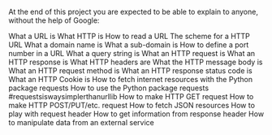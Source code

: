 At the end of this project you are expected to be able to explain to anyone, without the help of Google:

What a URL is
What HTTP is
How to read a URL
The scheme for a HTTP URL
What a domain name is
What a sub-domain is
How to define a port number in a URL
What a query string is
What an HTTP request is
What an HTTP response is
What HTTP headers are
What the HTTP message body is
What an HTTP request method is
What an HTTP response status code is
What an HTTP Cookie is
How to fetch internet resources with the Python package requests
How to use the Python package requests #requestsiswaysimplerthanurllib
How to make HTTP GET request
How to make HTTP POST/PUT/etc. request
How to fetch JSON resources
How to play with request header
How to get information from response header
How to manipulate data from an external service
